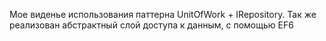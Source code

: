 Мое виденье использования паттерна UnitOfWork + IRepository. 
Так же реализован абстрактный слой доступа к данным, с помощью EF6

